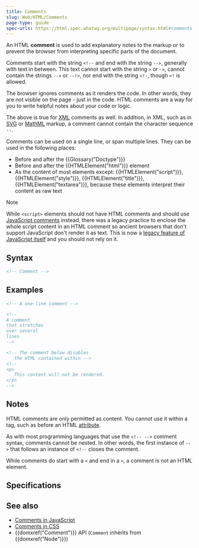```yaml
---
title: Comments
slug: Web/HTML/Comments
page-type: guide
spec-urls: https://html.spec.whatwg.org/multipage/syntax.html#comments
---
```




An HTML **comment** is used to add explanatory notes to the markup or to prevent the browser from interpreting specific parts of the document.

Comments start with the string `<!--` and end with the string `-->`, generally with text in between. This text cannot start with the string `>` or `->`, cannot contain the strings `-->` or `--!>`, nor end with the string `<!-`, though `<!` is allowed.

The browser ignores comments as it renders the code. In other words, they are not visible on the page - just in the code. HTML comments are a way for you to write helpful notes about your code or logic.

The above is true for [XML](/Web/XML) comments as well. In addition, in XML, such as in [SVG](/Web/SVG) or [MathML](/Web/MathML) markup, a comment cannot contain the character sequence `--`.

Comments can be used on a single line, or span multiple lines. They can be used in the following places:

- Before and after the {{Glossary("Doctype")}}
- Before and after the {{HTMLElement("html")}} element
- As the content of most elements except: {{HTMLElement("script")}}, {{HTMLElement("style")}}, {{HTMLElement("title")}}, {{HTMLElement("textarea")}}, because these elements interpret their content as raw text

> [!NOTE]
> While `<script>` elements should not have HTML comments and should use [JavaScript comments](/Web/JavaScript/Reference/Lexical_grammar#comments) instead, there was a legacy practice to enclose the whole script content in an HTML comment so ancient browsers that don't support JavaScript don't render it as text. This is now a [legacy feature of JavaScript itself](/Web/JavaScript/Reference/Deprecated_and_obsolete_features#html_comments) and you should not rely on it.

## Syntax

```html
<!-- Comment -->
```

## Examples

```html
<!-- A one-line comment -->

<!--
A comment
that stretches
over several
lines
-->

<!-- The comment below disables
   the HTML contained within -->
<!--
<p>
   This content will not be rendered.
</p>
-->
```

## Notes

HTML comments are only permitted as content. You cannot use it within a tag, such as before an HTML [attribute](/Glossary/Attribute).

As with most programming languages that use the `<!-- -->` comment syntax, comments cannot be nested. In other words, the first instance of `-->` that follows an instance of `<!--` closes the comment.

While comments do start with a `<` and end in a `>`, a comment is not an HTML element.

## Specifications



## See also

- [Comments in JavaScript](/Web/JavaScript/Reference/Lexical_grammar#comments)
- [Comments in CSS](/Web/CSS/Comments)
- {{domxref("Comment")}} API (`Comment` inherits from {{domxref("Node")}})
